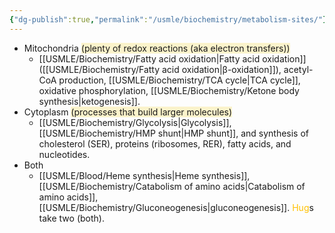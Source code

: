 ```yaml
---
{"dg-publish":true,"permalink":"/usmle/biochemistry/metabolism-sites/"}
---
```


- Mitochondria <span style="background:rgba(240, 200, 0, 0.2)">(plenty of redox reactions (aka electron transfers))</span>
	- [[USMLE/Biochemistry/Fatty acid oxidation\|Fatty acid oxidation]] ([[USMLE/Biochemistry/Fatty acid oxidation\|β-oxidation]]), acetyl-CoA production, [[USMLE/Biochemistry/TCA cycle\|TCA cycle]], oxidative phosphorylation, [[USMLE/Biochemistry/Ketone body synthesis\|ketogenesis]].
- Cytoplasm <span style="background:rgba(240, 200, 0, 0.2)">(processes that build larger molecules)</span>
	- [[USMLE/Biochemistry/Glycolysis\|Glycolysis]], [[USMLE/Biochemistry/HMP shunt\|HMP shunt]], and synthesis of cholesterol (SER), proteins (ribosomes, RER), fatty acids, and nucleotides.
- Both
	- [[USMLE/Blood/Heme synthesis\|Heme synthesis]], [[USMLE/Biochemistry/Catabolism of amino acids\|Catabolism of amino acids]], [[USMLE/Biochemistry/Gluconeogenesis\|gluconeogenesis]]. <font color="#ffc000">Hug</font>s take two (both).


